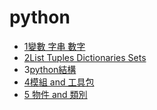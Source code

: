 # python
* [1變數 字串 數字](https://github.com/roberthsu2003/python/tree/master/1%E8%AE%8A%E6%95%B8_%E5%AD%97%E4%B8%B2_%E6%95%B8%E5%AD%97)
* [2List Tuples Dictionaries Sets](https://github.com/roberthsu2003/python/tree/master/2Lists_Tuples_Dictionaries%E5%92%8CSets)
* 3[python結構](https://github.com/roberthsu2003/python/tree/master/3python%E7%B5%90%E6%A7%8B)
* [4模組 and 工具包](https://github.com/roberthsu2003/python/tree/master/4Modules_Packages_and_Programs)
* [5 物件 and 類別](https://github.com/roberthsu2003/python/tree/master/5Objects%20and%20Classes)
